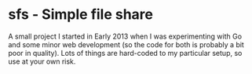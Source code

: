 sfs - Simple file share
===

A small project I started in Early 2013 when I was experimenting with Go and some minor web development (so the code for both is probably a bit poor in quality). Lots of things are hard-coded to my particular setup, so use at your own risk.
